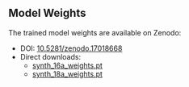 ## Model Weights

The trained model weights are available on Zenodo:

- DOI: [10.5281/zenodo.17018668](https://doi.org/10.5281/zenodo.17018668)
- Direct downloads:
  - [synth_16a_weights.pt](https://zenodo.org/records/17018668/files/synth_16a_weights.pt?download=1)
  - [synth_18a_weights.pt](https://zenodo.org/records/17018668/files/synth_18a_weights.pt?download=1)
